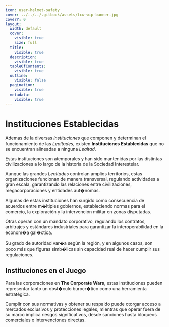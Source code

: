 ```yaml
---
icon: user-helmet-safety
cover: ../../../.gitbook/assets/tcw-wip-banner.jpg
coverY: 0
layout:
  width: default
  cover:
    visible: true
    size: full
  title:
    visible: true
  description:
    visible: true
  tableOfContents:
    visible: true
  outline:
    visible: false
  pagination:
    visible: true
  metadata:
    visible: true
---
```


# Instituciones Establecidas

Ademas de la diversas _instituciones_ que componen y determinan el funcionamiento de las _Lealtades_, existen **Instituciones Establecidas** que no se encuentran alineadas a ninguna _Lealtad_.

Estas instituciones son atemporales y han sido mantenidas por las distintas civilizaciones a lo largo de la historia de la Sociedad Interestelar.

Aunque las grandes _Lealtades_ controlan amplios territorios, estas organizaciones funcionan de manera transversal, regulando actividades a gran escala, garantizando las relaciones entre civilizaciones, megacorporaciones y entidades aut�nomas.

Algunas de estas instituciones han surgido como consecuencia de acuerdos entre m�ltiples gobiernos, estableciendo normas para el comercio, la exploración y la intervención militar en zonas disputadas.

Otras operan con un mandato corporativo, regulando los contratos, arbitrajes y estándares industriales para garantizar la interoperabilidad en la econom�a gal�ctica.

Su grado de autoridad var�a según la región, y en algunos casos, son poco más que figuras simb�licas sin capacidad real de hacer cumplir sus regulaciones.

## Instituciones en el Juego

Para las corporaciones en **The Corporate Wars**, estas instituciones pueden representar tanto un obst�culo burocr�tico como una herramienta estratégica.

Cumplir con sus normativas y obtener su respaldo puede otorgar acceso a mercados exclusivos y protecciones legales, mientras que operar fuera de su marco implica riesgos significativos, desde sanciones hasta bloqueos comerciales o intervenciones directas.
